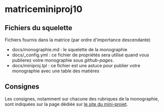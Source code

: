 # matriceminiproj10

## Fichiers du squelette
Fichiers fournis dans la matrice (par ordre d'importance descendante)
 - docs/monographie.md : le squelette de la monographie
 - docs/\_config.yml : ce fichier de propriétés sera utilisé quand vous publierez votre monographie sous _github-pages_.
 - docs/miniproj.tpl : ce fichier est une astuce pour publier votre monographie avec une table des matières

## Consignes
Les consignes, notamment sur chacune des rubriques de la monographie, sont indiquées sur la page dédiée sur [le site du mini-projet](http://prodageo.insa-rouen.fr/casimono/sujetprojmd/consignes.html).
